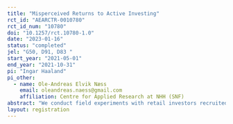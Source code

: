 ```yaml
---
title: "Misperceived Returns to Active Investing"
rct_id: "AEARCTR-0010780"
rct_id_num: "10780"
doi: "10.1257/rct.10780-1.0"
date: "2023-01-16"
status: "completed"
jel: "G50, D91, D83 "
start_year: "2021-05-01"
end_year: "2021-10-31"
pi: "Ingar Haaland"
pi_other:
  - name: Ole-Andreas Elvik Næss
    email: oleandreas.naess@gmail.com
    affiliation: Centre for Applied Research at NHH (SNF)
abstract: "We conduct field experiments with retail investors recruited from a social trading platform. In our main experiment, we first elicit beliefs about the returns to active investing. We then generate exogenous variation in beliefs by providing treated respondents with information about index funds historically outperforming active funds. Four months after the experiment, we collect administrative data on portfolio allocations. "
layout: registration
---
```


